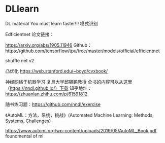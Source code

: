 # DLlearn
DL material
You must learn faster!!!
模式识别

Edficientnet
论文链接：

https://arxiv.org/abs/1905.11946
Github：
https://github.com/tensorflow/tpu/tree/master/models/official/efficientnet

shuffle net v2


凸优化
https://web.stanford.edu/~boyd/cvxbook/

神经网络于机器学习 复旦大学邱锡鹏教授
全书的内容可以从这里（https://nndl.github.io/）下载
知乎地址：https://zhuanlan.zhihu.com/p/61591812

随书练习题：https://github.com/nndl/exercise

《AutoML：方法，系统，挑战》(Automated Machine Learning: Methods, Systems, Challenges)

https://www.automl.org/wp-content/uploads/2019/05/AutoML_Book.pdf
foundmental of ml
